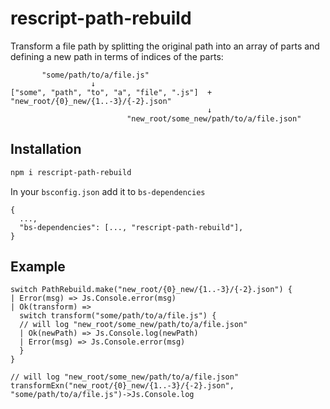 # rescript-path-rebuild

Transform a file path by splitting the original path into an array of parts
and defining a new path in terms of indices of the parts:

```
       "some/path/to/a/file.js"
                  ↓
["some", "path", "to", "a", "file", ".js"]  +  "new_root/{0}_new/{1..-3}/{-2}.json"
                                            ↓
                          "new_root/some_new/path/to/a/file.json"

```

## Installation

```sh
npm i rescript-path-rebuild
```

In your `bsconfig.json` add it to `bs-dependencies`

```
{
  ...,
  "bs-dependencies": [..., "rescript-path-rebuild"],
}
```

## Example

```rescript
switch PathRebuild.make("new_root/{0}_new/{1..-3}/{-2}.json") {
| Error(msg) => Js.Console.error(msg)
| Ok(transform) =>
  switch transform("some/path/to/a/file.js") {
  // will log "new_root/some_new/path/to/a/file.json"
  | Ok(newPath) => Js.Console.log(newPath)
  | Error(msg) => Js.Console.error(msg)
  }
}

// will log "new_root/some_new/path/to/a/file.json"
transformExn("new_root/{0}_new/{1..-3}/{-2}.json", "some/path/to/a/file.js")->Js.Console.log
```
